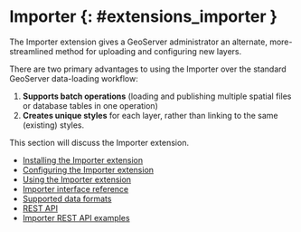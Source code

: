 # Importer {: #extensions_importer }

The Importer extension gives a GeoServer administrator an alternate, more-streamlined method for uploading and configuring new layers.

There are two primary advantages to using the Importer over the standard GeoServer data-loading workflow:

1.  **Supports batch operations** (loading and publishing multiple spatial files or database tables in one operation)
2.  **Creates unique styles** for each layer, rather than linking to the same (existing) styles.

This section will discuss the Importer extension.

-   [Installing the Importer extension](installing.md)
-   [Configuring the Importer extension](configuring.md)
-   [Using the Importer extension](using.md)
-   [Importer interface reference](guireference.md)
-   [Supported data formats](formats.md)
-   [REST API](rest_reference.md)
-   [Importer REST API examples](rest_examples.md)
